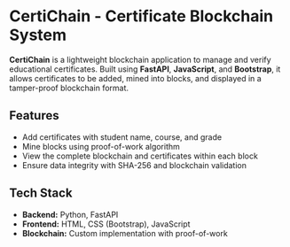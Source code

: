 # CertiChain - Certificate Blockchain System

**CertiChain** is a lightweight blockchain application to manage and verify educational certificates. Built using **FastAPI**, **JavaScript**, and **Bootstrap**, it allows certificates to be added, mined into blocks, and displayed in a tamper-proof blockchain format.


##  Features

-  Add certificates with student name, course, and grade
-  Mine blocks using proof-of-work algorithm
-  View the complete blockchain and certificates within each block
-  Ensure data integrity with SHA-256 and blockchain validation


## Tech Stack

- **Backend:** Python, FastAPI
- **Frontend:** HTML, CSS (Bootstrap), JavaScript
- **Blockchain:** Custom implementation with proof-of-work



